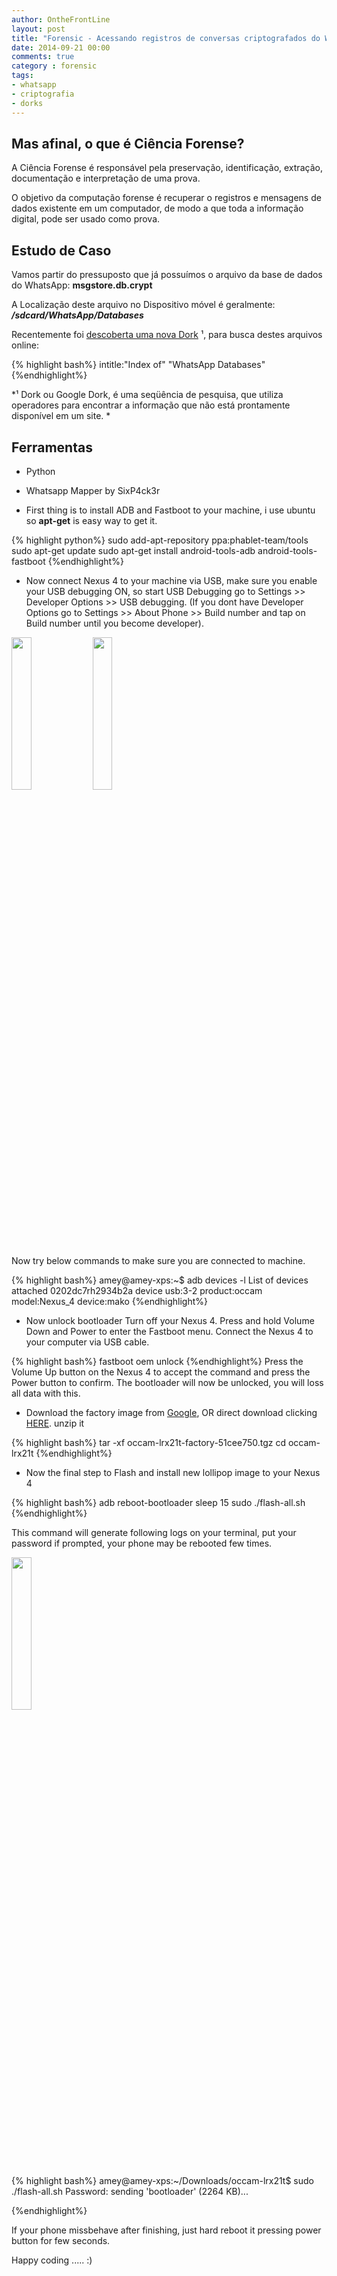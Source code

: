 ```yaml
---
author: OntheFrontLine
layout: post
title: "Forensic - Acessando registros de conversas criptografados do Whatsapp"
date: 2014-09-21 00:00
comments: true
category : forensic
tags:
- whatsapp
- criptografia
- dorks
---
```


## Mas afinal, o que é Ciência Forense? ##

A Ciência Forense é responsável pela preservação, identificação, extração, documentação e interpretação de uma prova.

O objetivo da computação forense é recuperar o registros e mensagens de dados existente em um computador, de modo a que toda a informação digital, pode ser usado como
prova. 


## Estudo de Caso ##

Vamos partir do pressuposto que já possuímos o arquivo da base de dados do WhatsApp: **msgstore.db.crypt**

A Localização deste arquivo no Dispositivo móvel é geralmente: ***/sdcard/WhatsApp/Databases***

Recentemente foi [descoberta uma nova Dork](https://www.exploit-db.com/ghdb/4073/ "Dork - WhatsApp Databases ") ¹, para busca destes arquivos online:

{% highlight bash%}
intitle:"Index of" "WhatsApp Databases" 
{%endhighlight%}

*¹ Dork ou Google Dork, é uma seqüência de pesquisa, que utiliza operadores para encontrar a informação que não está prontamente disponível em um site. *

## Ferramentas ##

+ Python
+ Whatsapp Mapper by SixP4ck3r


+ First thing is to install ADB and Fastboot to your machine, i use ubuntu so **apt-get** is easy way to get it.

{% highlight python%}
sudo add-apt-repository ppa:phablet-team/tools
sudo apt-get update
sudo apt-get install android-tools-adb android-tools-fastboot
{%endhighlight%}

+ Now connect  Nexus 4 to your machine via USB, make sure you enable your USB debugging ON, so start USB Debugging go to Settings >> Developer Options >> USB debugging. (If you dont have Developer Options go to Settings >> About Phone >> Build number and tap on Build number until you become developer).

<img src="{{ site.url }}/images/nxs2.png" style="height: 25%;width: 25%;"/>
<img src="{{ site.url }}/images/nxs1.png" style="height: 25%;width: 25%;"/>

Now try below commands to make sure you are connected to machine.

{% highlight bash%}
amey@amey-xps:~$ adb devices -l
List of devices attached 
0202dc7rh2934b2a    device usb:3-2 product:occam model:Nexus_4 device:mako
{%endhighlight%}

+ Now unlock bootloader 
Turn off your Nexus 4.
Press and hold Volume Down and Power to enter the Fastboot menu.
Connect the Nexus 4 to your computer via USB cable.

{% highlight bash%}
fastboot oem unlock
{%endhighlight%}
Press the Volume Up button on the Nexus 4 to accept the command and press the Power button to confirm. The bootloader will now be unlocked, you will loss all data with this.

+ Download the factory image from [Google](https://developers.google.com/android/nexus/images), OR direct download clicking [HERE](https://dl.google.com/dl/android/aosp/occam-lrx21t-factory-51cee750.tgz).
unzip it

{% highlight bash%}
tar -xf occam-lrx21t-factory-51cee750.tgz
cd occam-lrx21t
{%endhighlight%}
+ Now the final step to Flash and install new lollipop image to your Nexus 4

{% highlight bash%}
adb reboot-bootloader
sleep 15
sudo ./flash-all.sh
{%endhighlight%}

This command will  generate following logs on your terminal, put your password if prompted, your phone may be rebooted few times.

<img style="height: 25%;width: 25%;" src="{{ site.url }}/images/nxs3.jpg"/>

{% highlight bash%}
amey@amey-xps:~/Downloads/occam-lrx21t$ sudo ./flash-all.sh
Password:
sending 'bootloader' (2264 KB)...

{%endhighlight%}

If your phone missbehave after finishing, just hard reboot it pressing power button for few seconds.

Happy coding ..... :)

